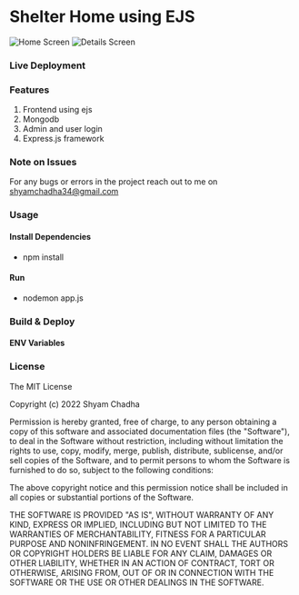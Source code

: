 # Shelter Home using EJS

![Home Screen](/screenshots/home.png?raw=true)
![Details Screen](/screenshots/product.png?raw=true)

### Live Deployment



### Features

1. Frontend using ejs
2. Mongodb 
3. Admin and user login
4. Express.js framework 


### Note on Issues

For any bugs or errors in the project reach out to me on shyamchadha34@gmail.com

### Usage

#### Install Dependencies

- npm install

#### Run

- nodemon app.js

### Build & Deploy



#### ENV Variables


### License

The MIT License

Copyright (c) 2022 Shyam Chadha 

Permission is hereby granted, free of charge, to any person obtaining a copy of this software and associated documentation files (the "Software"), to deal in the Software without restriction, including without limitation the rights to use, copy, modify, merge, publish, distribute, sublicense, and/or sell copies of the Software, and to permit persons to whom the Software is furnished to do so, subject to the following conditions:

The above copyright notice and this permission notice shall be included in all copies or substantial portions of the Software.

THE SOFTWARE IS PROVIDED "AS IS", WITHOUT WARRANTY OF ANY KIND, EXPRESS OR IMPLIED, INCLUDING BUT NOT LIMITED TO THE WARRANTIES OF MERCHANTABILITY, FITNESS FOR A PARTICULAR PURPOSE AND NONINFRINGEMENT. IN NO EVENT SHALL THE AUTHORS OR COPYRIGHT HOLDERS BE LIABLE FOR ANY CLAIM, DAMAGES OR OTHER LIABILITY, WHETHER IN AN ACTION OF CONTRACT, TORT OR OTHERWISE, ARISING FROM, OUT OF OR IN CONNECTION WITH THE SOFTWARE OR THE USE OR OTHER DEALINGS IN THE SOFTWARE.
